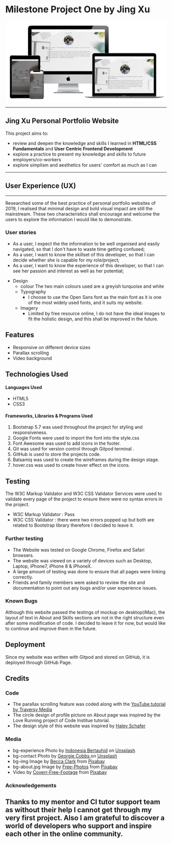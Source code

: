 # Milestone Project One by Jing Xu

![Image of Jing's website](assets/images/mockup.png)

---

## Jing Xu Personal Portfolio Website

This project aims to:

- review and deepen the knowledge and skills I learned in **HTML/CSS Fundamentals** and **User Centric Frontend Development**
- explore a practice to present my knowledge and skills to future employers/co-workers
- explore simplism and aesthetics for users' comfort as much as I can

---

## User Experience (UX)

---

Researched some of the best practice of personal portfolio websites of 2019, I realised that minimal design and bold visual impact are still the mainstream. These two characteristics shall encourage and welcome the users to explore the information I would like to demonstrate.

### User stories

- As a user, I expect the the information to be well organised and easily navigated, so that I don't have to waste time getting confused;
- As a user, I want to know the skillset of this developer, so that I can decide whether she is capable for my role/project;
- As a user, I want to know the experience of this developer, so that I can see her passion and interest as well as her potential;

* Design
  - colour
    The two main colours used are a greyish turquoise and white
  - Typography
    - I choose to use the Open Sans font as the main font as it is one of the most widely used fonts, and it suits my website.
  - Imagery
    - Limited by free resource online, I do not have the ideal images to fit the holistic design, and this shall be improved in the future.

## Features

- Responsive on different device sizes
- Parallax scrolling
- Video background

## Technologies Used

#### Languages Used

- HTML5
- CSS3

#### Frameworks, Libraries & Programs Used

1. Bootstrap 5.7 was used throughout the project for styling and responsiveness.
1. Google Fonts were used to import the font into the style.css
1. Font Awesome was used to add icons in the footer.
1. Git was used for version control through Gitpod terminal .
1. GitHub is used to store the projects code.
1. Balsamiq was used to create the wireframes during the design stage.
1. hover.css was used to create hover effect on the icons.

## Testing

The W3C Markup Validator and W3C CSS Validator Services were used to validate every page of the project to ensure there were no syntax errors in the project.

- W3C Markup Validator : Pass
- W3C CSS Validator : there were two errors popped up but both are related to Bootstrap library therefore I decided to leave it.

### Further testing

- The Website was tested on Google Chrome, Firefox and Safari browsers.
- The website was viewed on a variety of devices such as Desktop, Laptop, iPhone7, iPhone 8 & iPhoneX.
- A large amount of testing was done to ensure that all pages were linking correctly.
- Friends and family members were asked to review the site and documentation to point out any bugs and/or user experience issues.

### Known Bugs

Although this website passed the testings of mockup on desktop(iMac), the layout of text in About and Skills sections are not in the right structure even after some modification of code. I decided to leave it for now, but would like to continue and improve them in the future.

## Deployment

Since my website was written with Gitpod and stored on GitHub, it is deployed through GitHub Page.

## Credits

### Code

- The parallax scrolling feature was coded along with the <a href="https://www.youtube.com/watch?v=JttTcnidSdQ&t=631s">YouTube tutorial by Traversy Media</a>
- The circle design of profile picture on About page was inspired by the Love Running project of Code Institue tutorial.
- The design style of this website was inspired by <a href="https://www.haleyschafer.com/">Haley Schafer</a>


### Media

- bg-experience Photo by  <a href="https://unsplash.com/@indonesiabertauhid">Indonesia Bertauhid</a> on <a href="https://unsplash.com/photos/_Hiv8JKpHzQ">Unsplash</a>
- bg-contact Photo by <a href="https://unsplash.com/@georgie_cobbs">Georgie Cobbs </a> on <a href="https://unsplash.com/photos/bKjHgo_Lbpo">Unsplash</a>
- bg-img Image by <a href="https://pixabay.com/users/theglassdesk-149631/?utm_source=link-attribution&amp;utm_medium=referral&amp;utm_campaign=image&amp;utm_content=2325627">Becca Clark</a> from <a href="https://pixabay.com/?utm_source=link-attribution&amp;utm_medium=referral&amp;utm_campaign=image&amp;utm_content=2325627">Pixabay</a>
- bg-about.jpg Image by <a href="https://pixabay.com/photos/?utm_source=link-attribution&amp;utm_medium=referral&amp;utm_campaign=image&amp;utm_content=1149815">Free-Photos</a> from <a href="https://pixabay.com/?utm_source=link-attribution&amp;utm_medium=referral&amp;utm_campaign=image&amp;utm_content=1149815">Pixabay</a>
- Video by <a href="https://pixabay.com/users/Coverr-Free-Footage-1281706/?utm_source=link-attribution&amp;utm_medium=referral&amp;utm_campaign=image&amp;utm_content=3188">Coverr-Free-Footage</a> from <a href="https://pixabay.com/?utm_source=link-attribution&amp;utm_medium=referral&amp;utm_campaign=image&amp;utm_content=3188">Pixabay</a>

### Acknowledgements

Thanks to my mentor and CI tutor support team as without their help I cannot get through my very first project. Also I am grateful to discover a world of developers who support and inspire each other in the online community.
---

